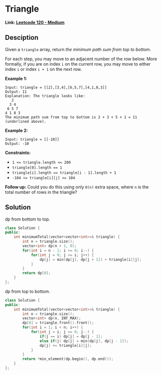 # Triangle

**Link: [Leetcode 120 - Medium](https://leetcode.com/problems/triangle/)**



## Desciption

Given a `triangle` array, return *the minimum path sum from top to bottom*.

For each step, you may move to an adjacent number of the row below. More formally, if you are on index `i` on the current row, you may move to either index `i` or index `i + 1` on the next row.

 

**Example 1:**

```
Input: triangle = [[2],[3,4],[6,5,7],[4,1,8,3]]
Output: 11
Explanation: The triangle looks like:
   2
  3 4
 6 5 7
4 1 8 3
The minimum path sum from top to bottom is 2 + 3 + 5 + 1 = 11 (underlined above).
```

**Example 2:**

```
Input: triangle = [[-10]]
Output: -10
```

 

**Constraints:**

- `1 <= triangle.length <= 200`
- `triangle[0].length == 1`
- `triangle[i].length == triangle[i - 1].length + 1`
- `-104 <= triangle[i][j] <= 104`

 

**Follow up:** Could you do this using only `O(n)` extra space, where `n` is the total number of rows in the triangle?



## Solution

dp from bottom to top.

```c++
class Solution {
public:
    int minimumTotal(vector<vector<int>>& triangle) {
        int n = triangle.size();
        vector<int> dp(n + 1, 0);
        for(int i = n - 1; i >= 0; i--) {
            for(int j = 0; j <= i; j++) {
                dp[j] = min(dp[j], dp[j + 1]) + triangle[i][j];
            }
        }
        return dp[0];
    }
};
```

dp from top to bottom.

```c++
class Solution {
public:
    int minimumTotal(vector<vector<int>>& triangle) {
        int n = triangle.size();
        vector<int> dp(n, INT_MAX);
        dp[0] = triangle.front().front();
        for(int i = 1; i < n; i++) {
            for(int j = i; j >= 0; j--) {
                if(j == i) dp[j] = dp[j - 1];
                else if(j) dp[j] = min(dp[j], dp[j - 1]);
                dp[j] += triangle[i][j];
            }
        }
        return *min_element(dp.begin(), dp.end());
    }
};
```

